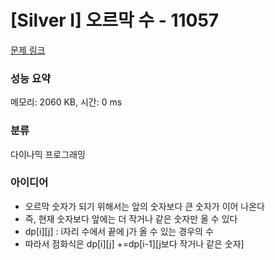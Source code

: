 # [Silver I] 오르막 수 - 11057 

[문제 링크](https://www.acmicpc.net/problem/11057) 

### 성능 요약

메모리: 2060 KB, 시간: 0 ms

### 분류

다이나믹 프로그래밍

### 아이디어

- 오르막 숫자가 되기 위해서는 앞의 숫자보다 큰 숫자가 이어 나온다 
- 즉, 현재 숫자보다 앞에는 더 작거나 같은 숫자만 올 수 있다
- dp[i][j] : i자리 수에서 끝에 j가 올 수 있는 경우의 수
- 따라서 점화식은 dp[i][j] +=dp[i-1][j보다 작거나 같은 숫자]
